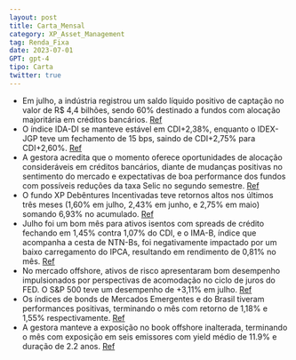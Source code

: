 ```yaml
---
layout: post
title: Carta_Mensal
category: XP_Asset_Management
tag: Renda_Fixa
date: 2023-07-01
GPT: gpt-4
tipo: Carta
twitter: true
---
```


- Em julho, a indústria registrou um saldo líquido positivo de captação no valor de R$ 4,4 bilhões, sendo 60% destinado a fundos com alocação majoritária em créditos bancários. 
<a href="#" onclick="search_on_pdf('amortecedor natural de eventuais choques. Ainda, dado o início do ciclo de juros e umambiente exter')">Ref</a>
- O índice IDA-DI se manteve estável em CDI+2,38%, enquanto o IDEX-JGP teve um fechamento de 15 bps, saindo de CDI+2,75% para CDI+2,60%.
<a href="#" onclick="search_on_pdf('O fundo XP Macro Plus FIC FIM rendeu 2,49% no mês, acumulando uma rentabilidade de4,55% no ano (60%')">Ref</a>
- A gestora acredita que o momento oferece oportunidades de alocação consideráveis em créditos bancários, diante de mudanças positivas no sentimento do mercado e expectativas de boa performance dos fundos com possíveis reduções da taxa Selic no segundo semestre.
<a href="#" onclick="search_on_pdf('novos ajustes. Acreditamos que esse é um cenário positivo de uma forma geral para ativosde risco e ')">Ref</a>
- O fundo XP Debêntures Incentivadas teve retornos altos nos últimos três meses (1,60% em julho, 2,43% em junho, e 2,75% em maio) somando 6,93% no acumulado.
<a href="#" onclick="search_on_pdf('O fundo XP Macro Plus FIC FIM rendeu 2,49% no mês, acumulando uma rentabilidade de4,55% no ano (60%')">Ref</a>
- Julho foi um bom mês para ativos isentos com spreads de crédito fechando em 1,45% contra 1,07% do CDI, e o IMA-B, índice que acompanha a cesta de NTN-Bs, foi negativamente impactado por um baixo carregamento do IPCA, resultando em rendimento de 0,81% no mês. 
<a href="#" onclick="search_on_pdf('Carta Julho | 2023Em julho, o XP Macro FIM teve rentabilidade de 1,67%, acumulando uma rentabilidad')">Ref</a>
- No mercado offshore, ativos de risco apresentaram bom desempenho impulsionados por perspectivas de acomodação no ciclo de juros do FED. O S&P 500 teve um desempenho de +3,11% em julho. 
<a href="#" onclick="search_on_pdf('novos ajustes. Acreditamos que esse é um cenário positivo de uma forma geral para ativosde risco e ')">Ref</a>
- Os índices de bonds de Mercados Emergentes e do Brasil tiveram performances positivas, terminando o mês com retorno de 1,18% e 1,55% respectivamente.
<a href="#" onclick="search_on_pdf('Carta Julho | 2023Em julho, o XP Macro FIM teve rentabilidade de 1,67%, acumulando uma rentabilidad')">Ref</a>
- A gestora manteve a exposição no book offshore inalterada, terminando o mês com exposição em seis emissores com yield médio de 11.9% e duração de 2.2 anos.
<a href="#" onclick="search_on_pdf('O fundo XP Macro Plus FIC FIM rendeu 2,49% no mês, acumulando uma rentabilidade de4,55% no ano (60%')">Ref</a>

